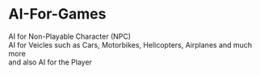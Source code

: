 # AI-For-Games

AI for Non-Playable Character (NPC)  
AI for Veicles such as Cars, Motorbikes, Helicopters, Airplanes and much more  
and also AI for the Player
